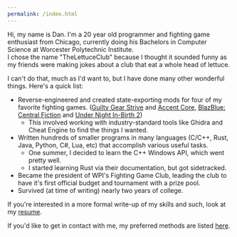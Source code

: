 ```yaml
---
permalink: /index.html
---
```

Hi, my name is Dan. I'm a 20 year old programmer and fighting game enthusiast from Chicago, currently doing his Bachelors in Computer Science at Worcester Polytechnic Institute.<br>
I chose the name "TheLettuceClub" because I thought it sounded funny as my friends were making jokes about a club that eat a whole head of lettuce.

I can't do that, much as I'd want to, but I have done many other wonderful things. Here's a quick list:
* Reverse-engineered and created state-exporting mods for four of my favorite fighting games. ([Guilty Gear Strive](https://github.com/TheLettuceClub/StriveSAMMI-Release) and [Accent Core](https://github.com/TheLettuceClub/GGXXACPR_Framework), [BlazBlue: Central Fiction](https://github.com/TheLettuceClub/BBCF-Sammi) and [Under Night In-Birth 2](https://github.com/TheLettuceClub/UNI2xSAMMI-Release))
    * This involved working with industry-standard tools like Ghidra and Cheat Engine to find the things I wanted.
* Written hundreds of smaller programs in many languages (C/C++, Rust, Java, Python, C#, Lua, etc) that accomplish various useful tasks.
    * One summer, I decided to learn the C++ Windows API, which went pretty well.
    * I started learning Rust via their documentation, but got sidetracked.
* Became the president of WPI's Fighting Game Club, leading the club to have it's first official budget and tournament with a prize pool.
* Survived (at time of writing) nearly two years of college.

If you're interested in a more formal write-up of my skills and such, look at my [resume](resume.html).

If you'd like to get in contact with me, my preferred methods are listed [here](/contact).
